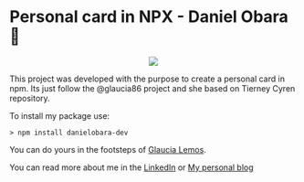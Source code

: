 
# Personal card in NPX - Daniel Obara :floppy_disk:

<p align="center">
 <img src="https://i.imgsafe.org/42/420682df78.png"/>
</p>

This project was developed with the purpose to create a personal card in npm. 
Its just follow the @glaucia86 project and she based on Tierney Cyren repository.

To install my package use:

```
> npm install danielobara-dev

```

You can do yours in the footsteps of [Glaucia Lemos](https://github.com/glaucia86/glaucia86).


You can read more about me in the [LinkedIn](https://www.linkedin.com/in/danielobara)
or [My personal blog](https://www.danielobara.wordpress.com)
